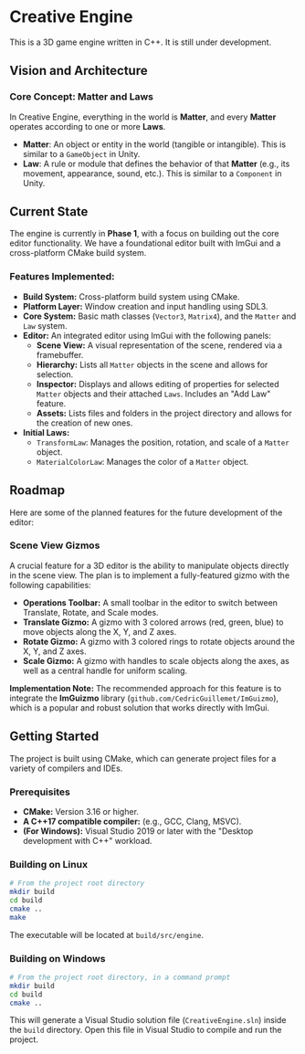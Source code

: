 # Creative Engine

This is a 3D game engine written in C++. It is still under development.

## Vision and Architecture

### Core Concept: Matter and Laws

In Creative Engine, everything in the world is **Matter**, and every **Matter** operates according to one or more **Laws**.

-   **Matter**: An object or entity in the world (tangible or intangible). This is similar to a `GameObject` in Unity.
-   **Law**: A rule or module that defines the behavior of that **Matter** (e.g., its movement, appearance, sound, etc.). This is similar to a `Component` in Unity.

## Current State

The engine is currently in **Phase 1**, with a focus on building out the core editor functionality. We have a foundational editor built with ImGui and a cross-platform CMake build system.

### Features Implemented:

*   **Build System:** Cross-platform build system using CMake.
*   **Platform Layer:** Window creation and input handling using SDL3.
*   **Core System:** Basic math classes (`Vector3`, `Matrix4`), and the `Matter` and `Law` system.
*   **Editor:** An integrated editor using ImGui with the following panels:
    *   **Scene View:** A visual representation of the scene, rendered via a framebuffer.
    *   **Hierarchy:** Lists all `Matter` objects in the scene and allows for selection.
    *   **Inspector:** Displays and allows editing of properties for selected `Matter` objects and their attached `Laws`. Includes an "Add Law" feature.
    *   **Assets:** Lists files and folders in the project directory and allows for the creation of new ones.
*   **Initial Laws:**
    *   `TransformLaw`: Manages the position, rotation, and scale of a `Matter` object.
    *   `MaterialColorLaw`: Manages the color of a `Matter` object.

## Roadmap

Here are some of the planned features for the future development of the editor:

### Scene View Gizmos

A crucial feature for a 3D editor is the ability to manipulate objects directly in the scene view. The plan is to implement a fully-featured gizmo with the following capabilities:

*   **Operations Toolbar:** A small toolbar in the editor to switch between Translate, Rotate, and Scale modes.
*   **Translate Gizmo:** A gizmo with 3 colored arrows (red, green, blue) to move objects along the X, Y, and Z axes.
*   **Rotate Gizmo:** A gizmo with 3 colored rings to rotate objects around the X, Y, and Z axes.
*   **Scale Gizmo:** A gizmo with handles to scale objects along the axes, as well as a central handle for uniform scaling.

**Implementation Note:** The recommended approach for this feature is to integrate the **ImGuizmo** library (`github.com/CedricGuillemet/ImGuizmo`), which is a popular and robust solution that works directly with ImGui.

## Getting Started

The project is built using CMake, which can generate project files for a variety of compilers and IDEs.

### Prerequisites

*   **CMake:** Version 3.16 or higher.
*   **A C++17 compatible compiler:** (e.g., GCC, Clang, MSVC).
*   **(For Windows):** Visual Studio 2019 or later with the "Desktop development with C++" workload.

### Building on Linux

```bash
# From the project root directory
mkdir build
cd build
cmake ..
make
```
The executable will be located at `build/src/engine`.

### Building on Windows

```bash
# From the project root directory, in a command prompt
mkdir build
cd build
cmake ..
```
This will generate a Visual Studio solution file (`CreativeEngine.sln`) inside the `build` directory. Open this file in Visual Studio to compile and run the project.
